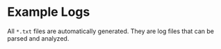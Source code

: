 # Example Logs

All `*.txt` files are automatically generated. They are log files that can be parsed and analyzed.